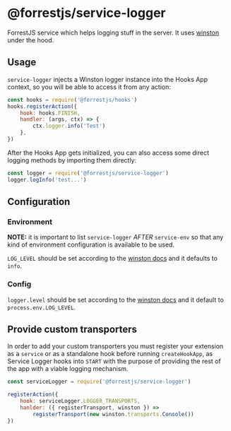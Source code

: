 # @forrestjs/service-logger

ForrestJS service which helps logging stuff in the server. 
It uses [winston](https://www.npmjs.com/package/winston) under the hood.

## Usage

`service-logger` injects a Winston logger instance into the Hooks App context, so you will be able
to access it from any action:

```js
const hooks = require('@forrestjs/hooks')
hooks.registerAction({
    hook: hooks.FINISH,
    handler: (args, ctx) => {
        ctx.logger.info('Test')
    },
})
```

After the Hooks App gets initialized, you can also access some direct logging methods
by importing them directly:

```js
const logger = require('@forrestjs/service-logger')
logger.logInfo('test...')
```

## Configuration

### Environment

**NOTE:** it is important to list `service-logger` _AFTER_ `service-env` so that any kind of environment
configuration is available to be used.

`LOG_LEVEL` should be set according to the [winston docs](https://www.npmjs.com/package/winston#logging-levels)
and it defaults to `info`.

### Config

`logger.level` should be set according to the [winston docs](https://www.npmjs.com/package/winston#logging-levels)
and it default to `process.env.LOG_LEVEL`.

## Provide custom transporters

In order to add your custom transporters you must register your extension as a `service` or as a standalone
hook before running `createHookApp`, as Service Logger hooks into `START` with the purpose of providing
the rest of the app with a viable logging mechanism.

```js
const serviceLogger = require('@forrestjs/service-logger')

registerAction({
    hook: serviceLogger.LOGGER_TRANSPORTS,
    hanlder: ({ registerTransport, winston }) =>
        registerTransport(new winston.transports.Console())
})
```



